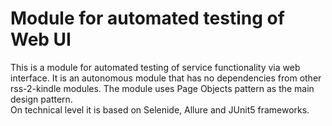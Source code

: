 Module for automated testing of Web UI
======================================

This is a module for automated testing of service functionality via web interface. 
It is an autonomous module that has no dependencies from other rss-2-kindle modules. 
The module uses Page Objects pattern as the main design pattern.  
On technical level it is based on Selenide, Allure and JUnit5 frameworks.   

